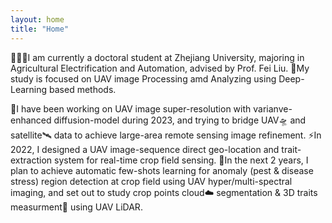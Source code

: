 ```yaml
---
layout: home
title: "Home"
---
```


👨🏼‍🌾I am currently a doctoral student at Zhejiang University, majoring in Agricultural Electrification 
and Automation, advised by Prof. Fei Liu. 🧠My study is focused on UAV image Processing amd Analyzing using Deep-Learning based methods. 

🔭I have been working on UAV image super-resolution with varianve-enhanced diffusion-model during 2023, and trying to bridge UAV🛸 and satellite🛰️ data to achieve large-area remote sensing image refinement.
⚡In 2022, I designed a UAV image-sequence direct geo-location and trait-extraction system for real-time crop field sensing.
🌈In the next 2 years, I plan to achieve automatic few-shots learning for anomaly (pest & disease stress) region detection at crop field using UAV hyper/multi-spectral imaging, and set out to study crop points cloud☁️ segmentation & 3D traits measurment📏 using UAV LiDAR.

